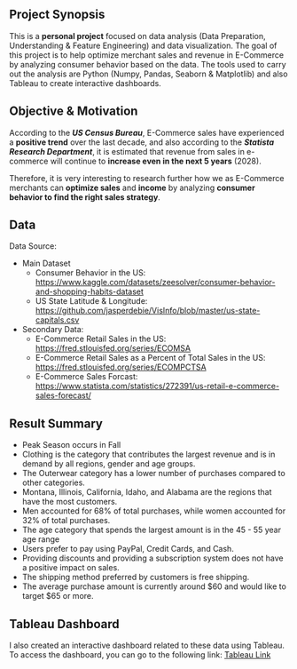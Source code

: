 ## Project Synopsis
This is a **personal project** focused on data analysis (Data Preparation, Understanding & Feature Engineering) and data visualization. The goal of this project is to help optimize merchant sales and revenue in E-Commerce by analyzing consumer behavior based on the data. The tools used to carry out the analysis are Python (Numpy, Pandas, Seaborn & Matplotlib) and also Tableau to create interactive dashboards.

## Objective & Motivation
According to the ***US Census Bureau***, E-Commerce sales have experienced a **positive trend** over the last decade, and also according to the ***Statista Research Department***, it is estimated that revenue from sales in e-commerce will continue to **increase even in the next 5 years** (2028).

Therefore, it is very interesting to research further how we as E-Commerce merchants can **optimize sales** and **income** by analyzing **consumer behavior to find the right sales strategy**.

## Data
Data Source:
- Main Dataset
  - Consumer Behavior in the US: https://www.kaggle.com/datasets/zeesolver/consumer-behavior-and-shopping-habits-dataset
  - US State Latitude & Longitude: https://github.com/jasperdebie/VisInfo/blob/master/us-state-capitals.csv
- Secondary Data:
  - E-Commerce Retail Sales in the US: https://fred.stlouisfed.org/series/ECOMSA
  - E-Commerce Retail Sales as a Percent of Total Sales in the US: https://fred.stlouisfed.org/series/ECOMPCTSA
  - E-Commerce Sales Forcast: https://www.statista.com/statistics/272391/us-retail-e-commerce-sales-forecast/

## Result Summary
- Peak Season occurs in Fall
- Clothing is the category that contributes the largest revenue and is in demand by all regions, gender and age groups.
- The Outerwear category has a lower number of purchases compared to other categories.
- Montana, Illinois, California, Idaho, and Alabama are the regions that have the most customers.
- Men accounted for 68% of total purchases, while women accounted for 32% of total purchases.
- The age category that spends the largest amount is in the 45 - 55 year age range
- Users prefer to pay using PayPal, Credit Cards, and Cash.
- Providing discounts and providing a subscription system does not have a positive impact on sales.
- The shipping method preferred by customers is free shipping.
- The average purchase amount is currently around $60 and would like to target $65 or more.

## Tableau Dashboard
I also created an interactive dashboard related to these data using Tableau. To access the dashboard, you can go to the following link:
[Tableau Link](https://public.tableau.com/views/E-CommerceConsumerBehaviorintheUS_17025399920520/Dashboard?:language=en-US&:display_count=n&:origin=viz_share_link)
